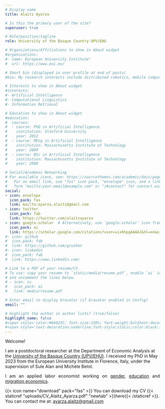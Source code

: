 ```yaml
---
# Display name
title: Alaitz Ayarza

# Is this the primary user of the site?
superuser: true

# Role/position/tagline
role: University of the Basque Country UPV/EHU

# Organizations/Affiliations to show in About widget
#organizations:
#- name: European University Institute"
#  url: https://www.eui.eu/

# Short bio (displayed in user profile at end of posts)
#bio: My research interests include distributed robotics, mobile computing and programmable matter.

# Interests to show in About widget
#interests:
#- Artificial Intelligence
#- Computational Linguistics
#- Information Retrieval

# Education to show in About widget
#education:
#  courses:
#  - course: PhD in Artificial Intelligence
#    institution: Stanford University
#    year: 2012
#  - course: MEng in Artificial Intelligence
#    institution: Massachusetts Institute of Technology
#    year: 2009
#  - course: BSc in Artificial Intelligence
#    institution: Massachusetts Institute of Technology
#    year: 2008

# Social/Academic Networking
# For available icons, see: https://sourcethemes.com/academic/docs/page-builder/#icons
#   For an email link, use "fas" icon pack, "envelope" icon, and a link in the
#   form "mailto:your-email@example.com" or "/#contact" for contact widget.
social:
- icon: envelope
  icon_pack: fas
  link: mailto:ayarza.alaitz@gmail.com
- icon: twitter
  icon_pack: fab
  link: https://twitter.com/alaitzayarza
- icon: google-scholar  # Alternatively, use `google-scholar` icon from `ai` icon pack
  icon_pack: ai
  link: https://scholar.google.com/citations?user=uixKhpgAAAAJ&hl=en&oi=sra
#- icon: github
#  icon_pack: fab
#  link: https://github.com/gcushen
#- icon: linkedin
#  icon_pack: fab
#  link: https://www.linkedin.com/

# Link to a PDF of your resume/CV.
# To use: copy your resume to `static/media/resume.pdf`, enable `ai` icons in `params.toml`,
# and uncomment the lines below.
# - icon: cv
#   icon_pack: ai
#   link: media/resume.pdf

# Enter email to display Gravatar (if Gravatar enabled in Config)
email: ""

# Highlight the author in author lists? (true/false)
highlight_name: false
#<span style='color:#66023C; font-size:150%; font-weight:boldtext-decoration:underline'>  </span>
#<span style='text-decoration:underline;font-style:italic;color:black;font-weight:bold'>
---
```


Welcome!

I am a postdoctoral researcher at the Department of Economic Analysis at the [University of the Basque Country (UPV/EHU)](https://www.ehu.eus/en/web/analisi-ekonomikoa-saila/). I received my PhD in May 2023 from the European University Institute in Florence, Italy, under the supervision of Sule Alan and Michèle Belot. 

<p align="justify">I am an applied labor economist working on <span style="text-decoration: underline">gender</span>, <span style="text-decoration: underline">education</span> and <span style="text-decoration: underline">migration economics</span>. 


{{< icon name="download" pack="fas" >}} You can download my CV {{< staticref "uploads/CV_Alaitz_Ayarza.pdf" "newtab" >}}here{{< /staticref >}}. You can contact me at: ayarza.alaitz@gmail.com




